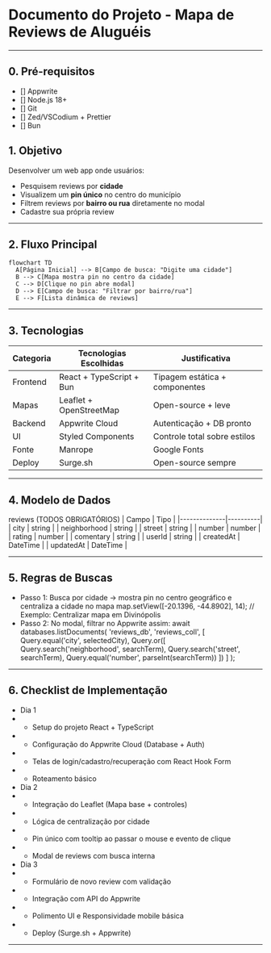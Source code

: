 # **Documento do Projeto - Mapa de Reviews de Aluguéis**

---

## **0. Pré-requisitos**

- [] Appwrite
- [] Node.js 18+
- [] Git
- [] Zed/VSCodium + Prettier
- [] Bun

## **1. Objetivo**

Desenvolver um web app onde usuários:

- Pesquisem reviews por **cidade**
- Visualizem um **pin único** no centro do município
- Filtrem reviews por **bairro ou rua** diretamente no modal
- Cadastre sua própria review

---

## **2. Fluxo Principal**

```mermaid
flowchart TD
  A[Página Inicial] --> B[Campo de busca: "Digite uma cidade"]
  B --> C[Mapa mostra pin no centro da cidade]
  C --> D[Clique no pin abre modal]
  D --> E[Campo de busca: "Filtrar por bairro/rua"]
  E --> F[Lista dinâmica de reviews]
```

---

## **3. Tecnologias**

| Categoria | Tecnologias Escolhidas   | Justificativa                  |
| --------- | ------------------------ | ------------------------------ |
| Frontend  | React + TypeScript + Bun | Tipagem estática + componentes |
| Mapas     | Leaflet + OpenStreetMap  | Open-source + leve             |
| Backend   | Appwrite Cloud           | Autenticação + DB pronto       |
| UI        | Styled Components        | Controle total sobre estilos   |
| Fonte     | Manrope                  | Google Fonts                   |
| Deploy    | Surge.sh                 | Open-source sempre             |

---

## **4. Modelo de Dados**

reviews (TODOS OBRIGATÓRIOS)
| Campo | Tipo |
|--------------|----------|
| city | string |
| neighborhood | string |
| street | string |
| number | number |
| rating | number |
| comentary | string |
| userId | string |
| createdAt | DateTime |
| updatedAt | DateTime |

---

## **5. Regras de Buscas**

- Passo 1: Busca por cidade → mostra pin no centro geográfico e centraliza a cidade no mapa
  map.setView([-20.1396, -44.8902], 14); // Exemplo: Centralizar mapa em Divinópolis
- Passo 2: No modal, filtrar no Appwrite assim:
  await databases.listDocuments(
  'reviews_db',
  'reviews_coll',
  [
  Query.equal('city', selectedCity),
  Query.or([
  Query.search('neighborhood', searchTerm),
  Query.search('street', searchTerm),
  Query.equal('number', parseInt(searchTerm))
  ])
  ]
  );

---

## **6. Checklist de Implementação**

- Dia 1
- - Setup do projeto React + TypeScript
- - Configuração do Appwrite Cloud (Database + Auth)
- - Telas de login/cadastro/recuperação com React Hook Form
- - Roteamento básico
- Dia 2
- - Integração do Leaflet (Mapa base + controles)
- - Lógica de centralização por cidade
- - Pin único com tooltip ao passar o mouse e evento de clique
- - Modal de reviews com busca interna
- Dia 3
- - Formulário de novo review com validação
- - Integração com API do Appwrite
- - Polimento UI e Responsividade mobile básica
- - Deploy (Surge.sh + Appwrite)

---
